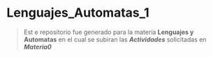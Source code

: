 # Lenguajes_Automatas_1
>Est e repositorio fue generado para la materia **Lenguajes y Automatas** en el cual se subiran las ***Actividades*** solicitadas en ***Materia0***
